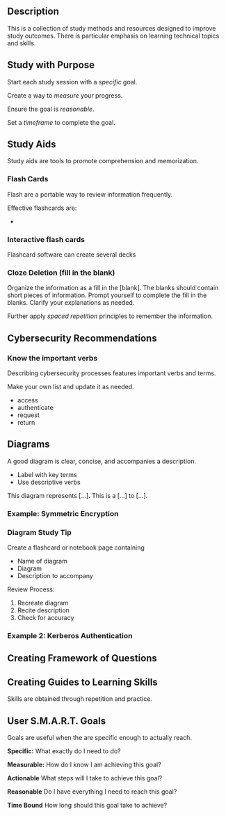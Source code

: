 ## Description


This is a collection of study methods and resources designed to improve study outcomes. 
There is particular emphasis on learning technical topics and skills. 


## Study with Purpose


Start each study session with a *specific* goal. 

Create a way to *measure* your progress. 

Ensure the goal is *reasonable*.

Set a *timeframe* to complete the goal. 


## Study Aids 

Study aids are tools to promote comprehension and memorization. 

### Flash Cards

Flash are a portable way to review information frequently. 

Effective flashcards are:

- 
### Interactive flash cards

Flashcard software can create several decks 




### Cloze Deletion (fill in the blank)


Organize the information as a fill in the [blank]. 
The blanks should contain short pieces of information. 
Prompt yourself to complete the fill in the blanks. 
Clarify your explanations as needed. 


Further apply *spaced repetition* principles to remember the information. 



## Cybersecurity Recommendations




### Know the important verbs

Describing cybersecurity processes features important verbs and terms.

Make your own list and update it as needed. 


- access
- authenticate
- request
- return






## Diagrams


A good diagram is clear, concise, and accompanies a description.


- Label with key terms
- Use descriptive verbs


This diagram represents [...]. This is a [...] to [...].




### Example: Symmetric Encryption 





### Diagram Study Tip

Create a flashcard or notebook page containing

- Name of diagram
- Diagram
- Description to accompany

Review Process:

1. Recreate diagram 
2. Recite description 
3. Check for accuracy



### Example 2: Kerberos Authentication 





## Creating Framework of Questions


## Creating Guides to Learning Skills

Skills are obtained through repetition and practice. 




## User S.M.A.R.T. Goals


Goals are useful when the are specific enough to actually reach. 

**Specific:** What exactly do I need to do?

**Measurable:** How do I know I am achieving this goal?

**Actionable** What steps will I take to achieve this goal?

**Reasonable** Do I have everything I need to reach this goal?

**Time Bound** How long should this goal take to achieve?




